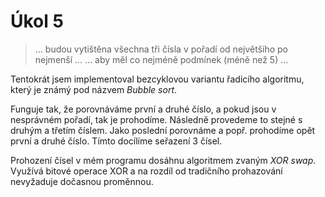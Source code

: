 # Úkol 5
> ... budou vytištěna všechna tři čísla v pořadí od největšího po nejmenší ...
> ... aby měl co nejméně podmínek (méně než 5) ...

Tentokrát jsem implementoval bezcyklovou variantu řadicího algoritmu, který je známý pod názvem *Bubble sort*.

Funguje tak, že porovnáváme první a druhé číslo, a pokud jsou v nesprávném pořadí, tak je prohodíme. Následně provedeme to stejné s druhým a třetím číslem. Jako poslední porovnáme a popř. prohodíme opět první a druhé číslo. Tímto docílíme seřazení 3 čísel. 

Prohození čísel v mém programu dosáhnu algoritmem zvaným *XOR swap*. Využívá bitové operace XOR a na rozdíl od tradičního prohazování nevyžaduje dočasnou proměnnou. 
